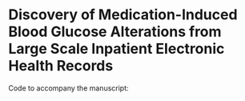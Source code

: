 # Discovery of Medication-Induced Blood Glucose Alterations from Large Scale Inpatient Electronic Health Records

Code to accompany the manuscript:

